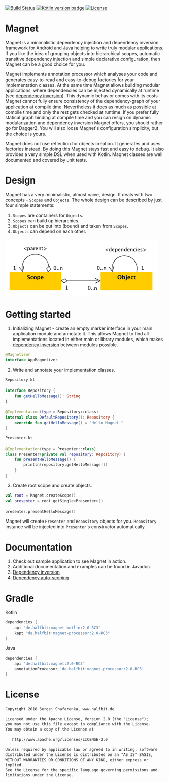 [![Build Status](https://travis-ci.org/beworker/magnet.svg?branch=master)](https://travis-ci.org/beworker/magnet)
[![Kotlin version badge](https://img.shields.io/badge/kotlin-1.2.41-blue.svg)](http://kotlinlang.org/)
[![License](https://img.shields.io/badge/License-Apache%202.0-blue.svg)](http://www.apache.org/licenses/LICENSE-2.0)

# Magnet

Magnet is a minimalistic dependency injection and dependency inversion framework for Android and Java helping to write truly modular applications. If you like the idea of grouping objects into hierarchical scopes, automatic transitive dependency injection and simple declarative configuration, then Magnet can be a good choice for you.

Magnet implements annotation processor which analyses your code and generates easy-to-read and easy-to-debug factories for your implementation classes. At the same time Magnet allows building modular applications, where dependencies can be injected dynamically at runtime (see [dependency inversion][1]). This dynamic behavior comes with its costs - Magnet cannot fully ensure consistency of the dependency-graph of your application at compile time. Nevertheless it does as much as possible at compile time and only the rest gets checked at runtime. If you prefer fully statical graph binding at compile time and you can resign on dynamic modularization and dependency inversion Magnet offers, you should rather go for Dagger2. You will also loose Magnet's configuration simplicity, but the choice is yours.

Magnet does not use reflection for objects creation. It generates and uses factories instead. By doing this Magnet stays fast and easy to debug. It also provides a very simple DSL when used with Kotlin. Magnet classes are well documented and covered by unit tests.

# Design
Magnet has a very minimalistic, almost naive, design. It deals with two concepts - `Scopes` and `Objects`. The whole design can be described by just four simple statements:

1. `Scopes` are containers for `Objects`.
2. `Scopes` can build up hierarchies.
2. `Objects` can be put into (bound) and taken from `Scopes`.
3. `Objects` can depend on each other.

<img src="documentation/images/design-diagram.png" width="480" />

# Getting started

1. Initializing Magnet - create an empty marker interface in your main application module and annotate it. This allows Magnet to find all implementations located in either main or library modules, which makes [dependency inversion][1] between modules possible.

```kotlin
@Magnetizer
interface AppMagnetizer
```

2. Write and annotate your implementation classes.

```kotlin
Repository.kt

interface Repository {
    fun getHelloMessage(): String
}

@Implementation(type = Repository::class)
internal class DefaultRepository(): Repository {
    override fun getHelloMessage() = "Hello Magnet!"
}
```

```kotlin
Presenter.kt

@Implementation(type = Presenter::class)
class Presenter(private val repository: Repository) {
    fun presentHelloMessage() {
        println(repository.getHelloMessage())
    }
}
```

3. Create root scope and create objects.

```kotlin
val root = Magnet.createScope()
val presenter = root.getSingle<Presenter>()

presenter.presentHelloMessage()
```

Magnet will create `Presenter` and `Repository` objects for you. `Repository` instance will be injected into `Presenter`'s constructor automatically.

# Documentation

1. Check out sample application to see Magnet in action.
2. Additional documentation and examples can be found in Javadoc.
3. [Dependency inversion][1]
4. [Dependency auto-scoping][2]

# Gradle

Kotlin
```gradle
dependencies {
    api "de.halfbit:magnet-kotlin:2.0-RC3"
    kapt "de.halfbit:magnet-processor:2.0-RC3"
}
```

Java
```gradle
dependencies {
    api 'de.halfbit:magnet:2.0-RC3'
    annotationProcessor 'de.halfbit:magnet-processor:2.0-RC3'
}
```

# License
```
Copyright 2018 Sergej Shafarenka, www.halfbit.de

Licensed under the Apache License, Version 2.0 (the "License");
you may not use this file except in compliance with the License.
You may obtain a copy of the License at

   http://www.apache.org/licenses/LICENSE-2.0

Unless required by applicable law or agreed to in writing, software
distributed under the License is distributed on an "AS IS" BASIS,
WITHOUT WARRANTIES OR CONDITIONS OF ANY KIND, either express or implied.
See the License for the specific language governing permissions and
limitations under the License.
```

[1]: https://github.com/beworker/magnet/wiki/Dependency-inversion
[2]: https://github.com/beworker/magnet/wiki/Dependency-auto-scoping
